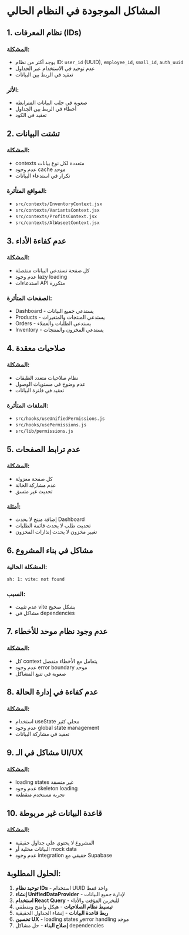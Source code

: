 # المشاكل الموجودة في النظام الحالي

## 1. نظام المعرفات (IDs)

### المشكلة:
- يوجد أكثر من نظام ID: `user_id` (UUID), `employee_id`, `small_id`, `auth_uuid`
- عدم توحيد في الاستخدام عبر الجداول
- تعقيد في الربط بين البيانات

### الأثر:
- صعوبة في جلب البيانات المترابطة
- أخطاء في الربط بين الجداول
- تعقيد في الكود

## 2. تشتت البيانات

### المشكلة:
- contexts متعددة لكل نوع بيانات
- عدم وجود cache موحد
- تكرار في استدعاء البيانات

### المواقع المتأثرة:
- `src/contexts/InventoryContext.jsx`
- `src/contexts/VariantsContext.jsx`
- `src/contexts/ProfitsContext.jsx`
- `src/contexts/AlWaseetContext.jsx`

## 3. عدم كفاءة الأداء

### المشكلة:
- كل صفحة تستدعي البيانات منفصلة
- عدم وجود lazy loading
- استدعاءات API متكررة

### الصفحات المتأثرة:
- Dashboard - يستدعي جميع البيانات
- Products - يستدعي المنتجات والمتغيرات
- Orders - يستدعي الطلبات والعملاء
- Inventory - يستدعي المخزون والمنتجات

## 4. صلاحيات معقدة

### المشكلة:
- نظام صلاحيات متعدد الطبقات
- عدم وضوح في مستويات الوصول
- تعقيد في فلترة البيانات

### الملفات المتأثرة:
- `src/hooks/useUnifiedPermissions.js`
- `src/hooks/usePermissions.js`
- `src/lib/permissions.js`

## 5. عدم ترابط الصفحات

### المشكلة:
- كل صفحة معزولة
- عدم مشاركة الحالة
- تحديث غير متسق

### أمثلة:
- إضافة منتج لا يحدث Dashboard
- تحديث طلب لا يحدث قائمة الطلبات
- تغيير مخزون لا يحدث إنذارات المخزون

## 6. مشاكل في بناء المشروع

### المشكلة الحالية:
```
sh: 1: vite: not found
```

### السبب:
- عدم تثبيت vite بشكل صحيح
- مشاكل في dependencies

## 7. عدم وجود نظام موحد للأخطاء

### المشكلة:
- كل context يتعامل مع الأخطاء منفصل
- عدم وجود error boundary موحد
- صعوبة في تتبع المشاكل

## 8. عدم كفاءة في إدارة الحالة

### المشكلة:
- استخدام useState محلي كثير
- عدم وجود global state management
- تعقيد في مشاركة البيانات

## 9. مشاكل في الـ UI/UX

### المشكلة:
- loading states غير متسقة
- عدم وجود skeleton loading
- تجربة مستخدم متقطعة

## 10. قاعدة البيانات غير مربوطة

### المشكلة:
- المشروع لا يحتوي على جداول حقيقية
- البيانات محلية أو mock data
- عدم وجود integration حقيقي مع Supabase

## الحلول المطلوبة:

1. **توحيد نظام IDs** - استخدام UUID واحد فقط
2. **إنشاء UnifiedDataProvider** - لإدارة جميع البيانات
3. **استخدام React Query** - للتخزين المؤقت والأداء
4. **تبسيط نظام الصلاحيات** - هيكل واضح ومنطقي
5. **ربط قاعدة البيانات** - إنشاء الجداول الحقيقية
6. **تحسين UX** - loading states وerror handling موحد
7. **إصلاح البناء** - حل مشاكل dependencies